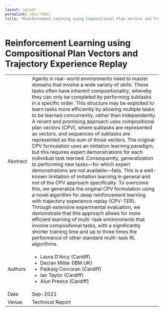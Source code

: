 ```yaml
---
layout: splash
permalink: /doc-7001/
title: "Reinforcement Learning using Compositional Plan Vectors and Trajectory Experience Replay"
---
```


# Reinforcement Learning using Compositional Plan Vectors and Trajectory Experience Replay 

<table>
    <tbody>
    <tr>
        <td>Abstract</td>
        <td>Agents in real-world environments need to master domains that involve a wide variety of skills. These tasks often have inherent compositionality, whereby they can only be completed by performing subtasks in a specific order. This structure may be exploited to learn tasks more efficiently by allowing multiple tasks to be learned concurrently, rather than independently. A recent and promising approach uses compositional plan vectors (CPV), where subtasks are represented as vectors, and sequences of subtasks are represented as the sum of those vectors. The original CPV formulation uses an imitation learning paradigm, but this requires expert demonstrations for each individual task learned. Consequently, generalization to performing new tasks—for which expert demonstrations are not available—fails. This is a well-known limitation of imitation learning in general and not of the CPV approach specifically. To overcome this, we generalize the original CPV formulation using a novel algorithm for deep reinforcement learning with trajectory experience replay (CPV-TER). Through extensive experimental evaluation, we demonstrate that this approach allows for more efficient learning of multi-task environments that involve compositional tasks, with a significantly shorter training time and up to three times the performance of other standard multi-task RL algorithms.</td>
    </tr>
    <tr>
        <td>Authors</td>
        <td>
            <ul>
                <li>Laura D'Arcy (Cardiff)</li>
                <li>Declan Millar (IBM UK)</li>
                <li>Padraig Corcoran (Cardiff)</li>
                <li>Ian Taylor (Cardiff)</li>
                <li>Alun Preece (Cardiff)</li>
            </ul>
        </td>
    </tr>
    <tr>
        <td>Date</td>
        <td>Sep-2021</td>
    </tr>
    <tr>
        <td>Venue</td>
        <td>Technical Report</td>
    </tr>
    </tbody>
</table>
